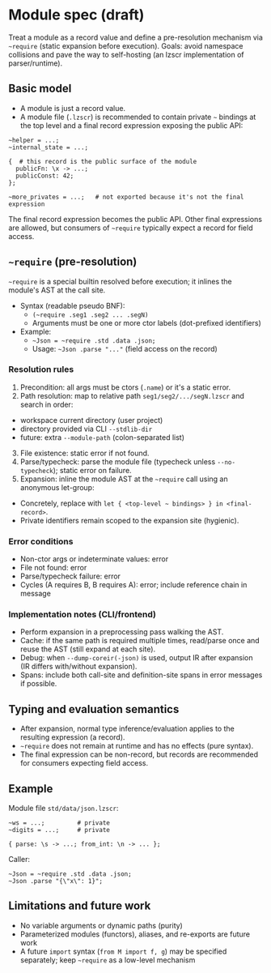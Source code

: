 # Module spec (draft)

Treat a module as a record value and define a pre-resolution mechanism via `~require` (static expansion before execution). Goals: avoid namespace collisions and pave the way to self-hosting (an lzscr implementation of parser/runtime).

## Basic model
- A module is just a record value.
- A module file (`.lzscr`) is recommended to contain private `~` bindings at the top level and a final record expression exposing the public API:

```lzscr
~helper = ...;
~internal_state = ...;

{  # this record is the public surface of the module
  publicFn: \x -> ...;
  publicConst: 42;
};

~more_privates = ...;   # not exported because it's not the final expression
```

The final record expression becomes the public API. Other final expressions are allowed, but consumers of `~require` typically expect a record for field access.

## `~require` (pre-resolution)
`~require` is a special builtin resolved before execution; it inlines the module's AST at the call site.

- Syntax (readable pseudo BNF):
  - `(~require .seg1 .seg2 ... .segN)`
  - Arguments must be one or more ctor labels (dot-prefixed identifiers)
- Example:
  - `~Json = ~require .std .data .json;`
  - Usage: `~Json .parse "..."` (field access on the record)

### Resolution rules
1. Precondition: all args must be ctors (`.name`) or it's a static error.
2. Path resolution: map to relative path `seg1/seg2/.../segN.lzscr` and search in order:
  - workspace current directory (user project)
  - directory provided via CLI `--stdlib-dir`
  - future: extra `--module-path` (colon-separated list)
3. File existence: static error if not found.
4. Parse/typecheck: parse the module file (typecheck unless `--no-typecheck`); static error on failure.
5. Expansion: inline the module AST at the `~require` call using an anonymous let-group:
  - Concretely, replace with `let { <top-level ~ bindings> } in <final-record>`.
  - Private identifiers remain scoped to the expansion site (hygienic).

### Error conditions
- Non-ctor args or indeterminate values: error
- File not found: error
- Parse/typecheck failure: error
- Cycles (A requires B, B requires A): error; include reference chain in message

### Implementation notes (CLI/frontend)
- Perform expansion in a preprocessing pass walking the AST.
- Cache: if the same path is required multiple times, read/parse once and reuse the AST (still expand at each site).
- Debug: when `--dump-coreir(-json)` is used, output IR after expansion (IR differs with/without expansion).
- Spans: include both call-site and definition-site spans in error messages if possible.

## Typing and evaluation semantics
- After expansion, normal type inference/evaluation applies to the resulting expression (a record).
- `~require` does not remain at runtime and has no effects (pure syntax).
- The final expression can be non-record, but records are recommended for consumers expecting field access.

## Example
Module file `std/data/json.lzscr`:

```lzscr
~ws = ...;         # private
~digits = ...;     # private

{ parse: \s -> ...; from_int: \n -> ... };
```

Caller:

```lzscr
~Json = ~require .std .data .json;
~Json .parse "{\"x\": 1}";
```

## Limitations and future work
- No variable arguments or dynamic paths (purity)
- Parameterized modules (functors), aliases, and re-exports are future work
- A future `import` syntax (`from M import f, g`) may be specified separately; keep `~require` as a low-level mechanism
